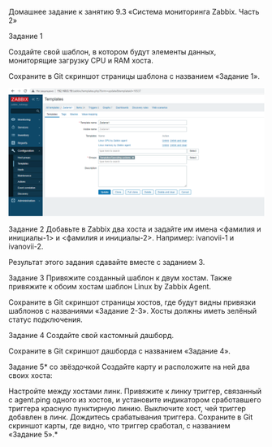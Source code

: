 Домашнее задание к занятию 9.3 «Система мониторинга Zabbix. Часть 2»

Задание 1

Создайте свой шаблон, в котором будут элементы данных, мониторящие загрузку CPU и RAM хоста.

Сохраните в Git скриншот страницы шаблона с названием «Задание 1».

![alt text](https://github.com/KozakPI/png/blob/main/задание1.png)

Задание 2
Добавьте в Zabbix два хоста и задайте им имена <фамилия и инициалы-1> и <фамилия и инициалы-2>. Например: ivanovii-1 и ivanovii-2.

Результат этого задания сдавайте вместе с заданием 3.

Задание 3
Привяжите созданный шаблон к двум хостам. Также привяжите к обоим хостам шаблон Linux by Zabbix Agent.

Сохраните в Git скриншот страницы хостов, где будут видны привязки шаблонов с названиями «Задание 2-3». Хосты должны иметь зелёный статус подключения.

Задание 4
Создайте свой кастомный дашборд.

Сохраните в Git скриншот дашборда с названием «Задание 4».

Задание 5* со звёздочкой
Создайте карту и расположите на ней два своих хоста:

Настройте между хостами линк.
Привяжите к линку триггер, связанный с agent.ping одного из хостов, и установите индикатором сработавшего триггера красную пунктирную линию.
Выключите хост, чей триггер добавлен в линк. Дождитесь срабатывания триггера.
Сохраните в Git скриншот карты, где видно, что триггер сработал, с названием «Задание 5».*

